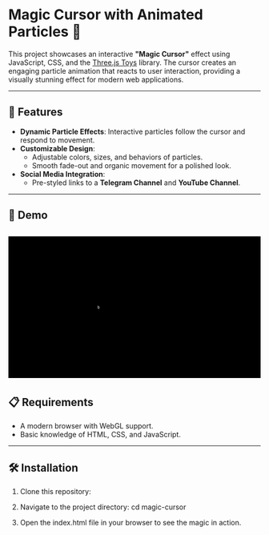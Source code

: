 # Magic Cursor with Animated Particles 🌟

This project showcases an interactive **"Magic Cursor"** effect using JavaScript, CSS, and the [Three.js Toys](https://www.npmjs.com/package/threejs-toys) library. The cursor creates an engaging particle animation that reacts to user interaction, providing a visually stunning effect for modern web applications.

---

## 🌟 Features
- **Dynamic Particle Effects**: Interactive particles follow the cursor and respond to movement.
- **Customizable Design**:
  - Adjustable colors, sizes, and behaviors of particles.
  - Smooth fade-out and organic movement for a polished look.
- **Social Media Integration**:
  - Pre-styled links to a **Telegram Channel** and **YouTube Channel**.

---

## 🚀 Demo
![Magic Cursor Animation](preview.gif)
---

## 📋 Requirements
- A modern browser with WebGL support.
- Basic knowledge of HTML, CSS, and JavaScript.

---

## 🛠 Installation

1. Clone this repository:
2. Navigate to the project directory:
   cd magic-cursor
   
4. Open the index.html file in your browser to see the magic in action.
